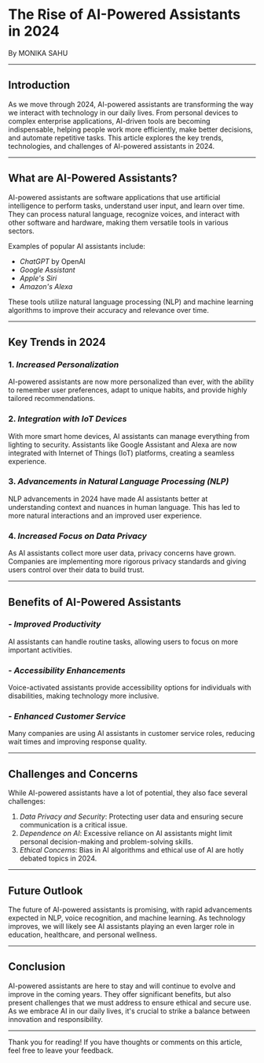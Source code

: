 # The Rise of AI-Powered Assistants in 2024

By MONIKA SAHU

---

## Introduction

As we move through 2024, AI-powered assistants are transforming the way we interact with technology in our daily lives. From personal devices to complex enterprise applications, AI-driven tools are becoming indispensable, helping people work more efficiently, make better decisions, and automate repetitive tasks. This article explores the key trends, technologies, and challenges of AI-powered assistants in 2024.

---

## What are AI-Powered Assistants?

AI-powered assistants are software applications that use artificial intelligence to perform tasks, understand user input, and learn over time. They can process natural language, recognize voices, and interact with other software and hardware, making them versatile tools in various sectors.

Examples of popular AI assistants include:
- *ChatGPT* by OpenAI
- *Google Assistant*
- *Apple's Siri*
- *Amazon's Alexa*

These tools utilize natural language processing (NLP) and machine learning algorithms to improve their accuracy and relevance over time.

---

## Key Trends in 2024

### 1. *Increased Personalization*

AI-powered assistants are now more personalized than ever, with the ability to remember user preferences, adapt to unique habits, and provide highly tailored recommendations.

### 2. *Integration with IoT Devices*

With more smart home devices, AI assistants can manage everything from lighting to security. Assistants like Google Assistant and Alexa are now integrated with Internet of Things (IoT) platforms, creating a seamless experience.

### 3. *Advancements in Natural Language Processing (NLP)*

NLP advancements in 2024 have made AI assistants better at understanding context and nuances in human language. This has led to more natural interactions and an improved user experience.

### 4. *Increased Focus on Data Privacy*

As AI assistants collect more user data, privacy concerns have grown. Companies are implementing more rigorous privacy standards and giving users control over their data to build trust.

---

## Benefits of AI-Powered Assistants

### - *Improved Productivity*
AI assistants can handle routine tasks, allowing users to focus on more important activities.

### - *Accessibility Enhancements*
Voice-activated assistants provide accessibility options for individuals with disabilities, making technology more inclusive.

### - *Enhanced Customer Service*
Many companies are using AI assistants in customer service roles, reducing wait times and improving response quality.

---

## Challenges and Concerns

While AI-powered assistants have a lot of potential, they also face several challenges:

1. *Data Privacy and Security*: Protecting user data and ensuring secure communication is a critical issue.
2. *Dependence on AI*: Excessive reliance on AI assistants might limit personal decision-making and problem-solving skills.
3. *Ethical Concerns*: Bias in AI algorithms and ethical use of AI are hotly debated topics in 2024.

---

## Future Outlook

The future of AI-powered assistants is promising, with rapid advancements expected in NLP, voice recognition, and machine learning. As technology improves, we will likely see AI assistants playing an even larger role in education, healthcare, and personal wellness.

---

## Conclusion

AI-powered assistants are here to stay and will continue to evolve and improve in the coming years. They offer significant benefits, but also present challenges that we must address to ensure ethical and secure use. As we embrace AI in our daily lives, it's crucial to strike a balance between innovation and responsibility.

---

Thank you for reading! If you have thoughts or comments on this article, feel free to leave your feedback.
